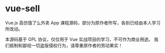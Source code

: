 # vue-sell
Vue.js 高仿饿了么外卖 App 课程源码，部分为原作者所写，各别已经由本人学习所改动。

本源码基于 GPL 协议，仅仅用于 Vue 实战项目的学习，不可作为商业用途。
我们抵制和鄙视一切盗版侵权行为，请尊重原作者的劳动果实！
